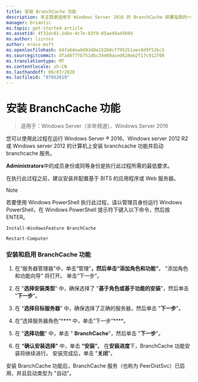 ```yaml
---
title: 安装 BranchCache 功能
description: 本主题是适用于 Windows Server 2016 的 BranchCache 部署指南的一部分，它演示了如何在分布式和托管缓存模式下部署 BranchCache，以优化分支机构中的 WAN 带宽使用情况
manager: brianlic
ms.topic: get-started-article
ms.assetid: 4f31dc61-2dbe-4c7e-b3f9-85ae49a45049
ms.author: lizross
author: eross-msft
ms.openlocfilehash: 64fa6dea8d93d0e152b0cf795251aec0d9f52bc5
ms.sourcegitcommit: dfa48f77b751dbc34409aced628eb2f17c912f08
ms.translationtype: MT
ms.contentlocale: zh-CN
ms.lasthandoff: 08/07/2020
ms.locfileid: "87952619"
---
```

# <a name="install-the-branchcache-feature"></a>安装 BranchCache 功能

>适用于：Windows Server（半年频道）、Windows Server 2016

您可以使用此过程在运行 Windows Server &reg; 2016、Windows server 2012 R2 或 Windows server 2012 的计算机上安装 branchcache 功能并启动 branchcache 服务。

**Administrators**中的成员身份或同等身份是执行此过程所需的最低要求。

在执行此过程之前，建议安装并配置基于 BITS 的应用程序或 Web 服务器。

> [!NOTE]
> 若要使用 Windows PowerShell 执行此过程，请以管理员身份运行 Windows PowerShell，在 Windows PowerShell 提示符下键入以下命令，然后按 ENTER。
>
> `Install-WindowsFeature BranchCache`
>
> `Restart-Computer`

### <a name="to-install-and-enable-the-branchcache-feature"></a>安装和启用 BranchCache 功能

1.  在“服务器管理器”中，单击“管理”****，然后单击“添加角色和功能”****。 "添加角色和功能向导" 将打开。 单击“下一步”。

2.  在 "**选择安装类型**" 中，确保选择了 "**基于角色或基于功能的安装**"，然后单击 "**下一步**"。

3.  在 "**选择目标服务器**" 中，确保选择了正确的服务器，然后单击 "**下一步**"。

4.  在“选择服务器角色”**** 中，单击“下一步”****。

5.  在 "**选择功能**" 中，单击 " **BranchCache**"，然后单击 "**下一步**"。

6.  在 **“确认安装选择”** 中，单击 **“安装”**。 在**安装进度**下，BranchCache 功能安装将继续进行。 安装完成后，单击 "**关闭**"。

安装 BranchCache 功能后，BranchCache 服务（也称为 PeerDistSvc）已启用，并且启动类型为 "自动"。



